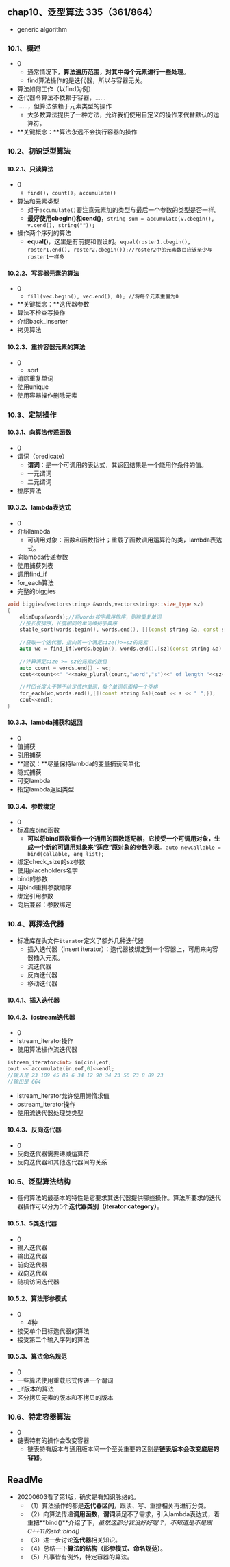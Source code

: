 ## chap10、泛型算法  335（361/864）

+ generic algorithm

### 10.1、概述

+ 0
  + 通常情况下，**算法遍历范围，对其中每个元素进行一些处理**。
  + find算法操作的是迭代器，所以与容器无关。
+ 算法如何工作（以find为例）
+ 迭代器令算法不依赖于容器，......
+ ......，但算法依赖于元素类型的操作
  + 大多数算法提供了一种方法，允许我们使用自定义的操作来代替默认的运算符。
+ **关键概念：**算法永远不会执行容器的操作

### 10.2、初识泛型算法

#### 10.2.1、只读算法

+ 0
  + `find()`，`count()`，`accumulate()`
+ 算法和元素类型
  + 对于`accumulate()`要注意元素加的类型与最后一个参数的类型是否一样。
  + **最好使用cbegin()和cend()**，`string sum = accumulate(v.cbegin(), v.cend(), string(""));`
+ 操作两个序列的算法
  + **equal()**，这里是有前提和假设的。`equal(roster1.cbegin(), roster1.end(), roster2.cbegin());//roster2中的元素数目应该至少与roster1一样多`

#### 10.2.2、写容器元素的算法

+ 0
  + `fill(vec.begin(), vec.end(), 0); //将每个元素重置为0`
+ **关键概念：**迭代器参数
+ 算法不检查写操作
+ 介绍back_inserter
+ 拷贝算法

#### 10.2.3、重排容器元素的算法

+ 0
  + sort
+ 消除重复单词
+ 使用unique
+ 使用容器操作删除元素

### 10.3、定制操作

#### 10.3.1、向算法传递函数

+ 0
+ 谓词（predicate）
  + **谓词**：是一个可调用的表达式，其返回结果是一个能用作条件的值。
  + 一元谓词
  + 二元谓词
+ 排序算法

#### 10.3.2、lambda表达式

+ 0
+ 介绍lambda
  + 可调用对象：函数和函数指针；重载了函数调用运算符的类，lambda表达式。
+ 向lambda传递参数
+ 使用捕获列表
+ 调用find_if
+ for_each算法
+ 完整的biggies

```c++
void biggies(vector<string> &words,vector<string>::size_type sz)
{
    elimDups(words);//将words按字典序排序，删除重复单词
    //按长度排序，长度相同的单词维持字典序
    stable_sort(words.begin(), words.end(), [](const string &a, const string &b){return a.size() < b.size();});
    
    //获取一个迭代器，指向第一个满足size()>=sz的元素
    auto wc = find_if(words.begin(), words.end(),[sz](const string &a) {return a.size() >= sz;});
    
    //计算满足size >= sz的元素的数目
    auto count = words.end() - wc;
    cout<<count<<" "<<make_plural(count,"word","s")<<" of length "<<sz<<" or longer"<<endl;
    
    //打印长度大于等于给定值的单词，每个单词后面接一个空格
    for_each(wc,words.end(),[](const string &s){cout << s << " ";});
    cout<<endl;
}
```

#### 10.3.3、lambda捕获和返回

+ 0
+ 值捕获
+ 引用捕获
+ **建议：**尽量保持lambda的变量捕获简单化
+ 隐式捕获
+ 可变lambda
+ 指定lambda返回类型

#### 10.3.4、参数绑定

+ 0
+ 标准库bind函数
  + **可以将bind函数看作一个通用的函数适配器，它接受一个可调用对象，生成一个新的可调用对象来“适应”原对象的参数列表**。`auto newCallable = bind(callable, arg_list);`
+ 绑定check_size的sz参数
+ 使用placeholders名字
+ bind的参数
+ 用bind重排参数顺序
+ 绑定引用参数
+ 向后兼容：参数绑定

### 10.4、再探迭代器

+ 标准库在头文件`iterator`定义了额外几种迭代器
  + 插入迭代器（insert iterator）：迭代器被绑定到一个容器上，可用来向容器插入元素。
  + 流迭代器
  + 反向迭代器
  + 移动迭代器

#### 10.4.1、插入迭代器

#### 10.4.2、iostream迭代器

+ 0
+ istream_iterator操作
+ 使用算法操作流迭代器

```c++
istream_iterator<int> in(cin),eof;
cout << accumulate(in,eof,0)<<endl;
//输入是 23 109 45 89 6 34 12 90 34 23 56 23 8 89 23
//输出是 664
```

+ istream_iterator允许使用懒惰求值
+ ostream_iterator操作
+ 使用流迭代器处理类类型

#### 10.4.3、反向迭代器

+ 0
+ 反向迭代器需要递减运算符
+ 反向迭代器和其他迭代器间的关系

### 10.5、泛型算法结构

+ 任何算法的最基本的特性是它要求其迭代器提供哪些操作。算法所要求的迭代器操作可以分为5个**迭代器类别（iterator category）**。

#### 10.5.1、5类迭代器

+ 0
+ 输入迭代器
+ 输出迭代器
+ 前向迭代器
+ 双向迭代器
+ 随机访问迭代器

#### 10.5.2、算法形参模式

+ 0
  + 4种
+ 接受单个目标迭代器的算法
+ 接受第二个输入序列的算法

#### 10.5.3、算法命名规范

+ 0
+ 一些算法使用重载形式传递一个谓词
+ _if版本的算法
+ 区分拷贝元素的版本和不拷贝的版本

### 10.6、特定容器算法

+ 0
+ 链表特有的操作会改变容器
  + 链表特有版本与通用版本间一个至关重要的区别是**链表版本会改变底层的容器**。

## ReadMe

+ 20200603看了第1版，确实是有知识脉络的。
  + （1）算法操作的都是**迭代器区间**，跟读、写、重排相关再进行分类。
  + （2）向算法传递**调用函数**，**谓词**满足不了需求，引入lambda表达式，着重把**bind()**介绍了下，*虽然这部分我没好好呢？，不知道是不是跟C++11的std::bind()*
  + （3）进一步讨论**迭代器**相关知识。
  + （4）总结一下**算法的结构（形参模式、命名规范）**。
  + （5）凡事皆有例外，特定容器的算法。